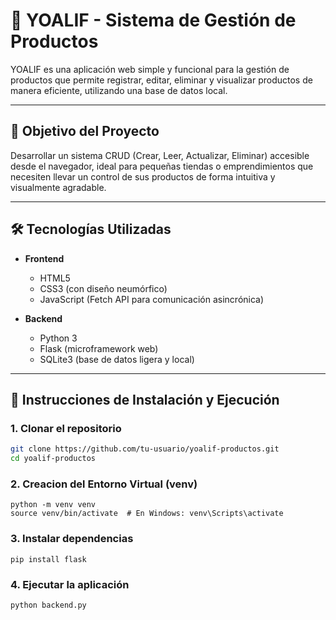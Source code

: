 # 🏪 YOALIF - Sistema de Gestión de Productos

YOALIF es una aplicación web simple y funcional para la gestión de productos que permite registrar, editar, eliminar y visualizar productos de manera eficiente, utilizando una base de datos local.

---

## 🎯 Objetivo del Proyecto

Desarrollar un sistema CRUD (Crear, Leer, Actualizar, Eliminar) accesible desde el navegador, ideal para pequeñas tiendas o emprendimientos que necesiten llevar un control de sus productos de forma intuitiva y visualmente agradable.

---

## 🛠️ Tecnologías Utilizadas

- **Frontend**
  - HTML5
  - CSS3 (con diseño neumórfico)
  - JavaScript (Fetch API para comunicación asincrónica)
  
- **Backend**
  - Python 3
  - Flask (microframework web)
  - SQLite3 (base de datos ligera y local)

---

## 🧪 Instrucciones de Instalación y Ejecución

### 1. Clonar el repositorio

```bash
git clone https://github.com/tu-usuario/yoalif-productos.git
cd yoalif-productos
```

### 2. Creacion del Entorno Virtual (venv)
```
python -m venv venv
source venv/bin/activate  # En Windows: venv\Scripts\activate
```

### 3. Instalar dependencias
```
pip install flask
```

### 4. Ejecutar la aplicación
```
python backend.py
```

